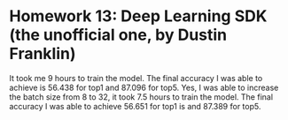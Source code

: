 # Homework 13: Deep Learning SDK (the unofficial one, by Dustin Franklin)

It took me 9 hours to train the model. The final accuracy I was able to achieve is 56.438 for top1 and 87.096 for top5.
Yes, I was able to increase the batch size from 8 to 32, it took 7.5 hours to train the model. The final accuracy I was able to achieve 56.651 for top1 is and 87.389 for top5.
